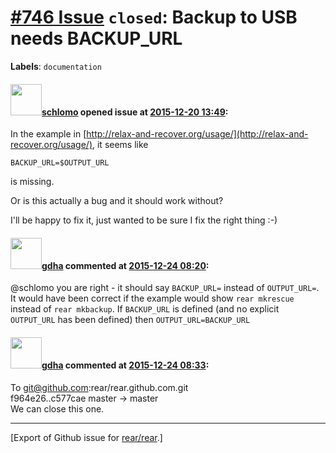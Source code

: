 [\#746 Issue](https://github.com/rear/rear/issues/746) `closed`: Backup to USB needs BACKUP\_URL
================================================================================================

**Labels**: `documentation`

#### <img src="https://avatars.githubusercontent.com/u/101384?v=4" width="50">[schlomo](https://github.com/schlomo) opened issue at [2015-12-20 13:49](https://github.com/rear/rear/issues/746):

In the example in
[http://relax-and-recover.org/usage/](http://relax-and-recover.org/usage/),
it seems like

    BACKUP_URL=$OUTPUT_URL

is missing.

Or is this actually a bug and it should work without?

I'll be happy to fix it, just wanted to be sure I fix the right thing
:-)

#### <img src="https://avatars.githubusercontent.com/u/888633?u=cdaeb31efcc0048d3619651aa18dd4b76e636b21&v=4" width="50">[gdha](https://github.com/gdha) commented at [2015-12-24 08:20](https://github.com/rear/rear/issues/746#issuecomment-167066739):

@schlomo you are right - it should say `BACKUP_URL=` instead of
`OUTPUT_URL=`. It would have been correct if the example would show
`rear mkrescue` instead of `rear mkbackup`. If `BACKUP_URL` is defined
(and no explicit `OUTPUT_URL` has been defined) then
`OUTPUT_URL=BACKUP_URL`

#### <img src="https://avatars.githubusercontent.com/u/888633?u=cdaeb31efcc0048d3619651aa18dd4b76e636b21&v=4" width="50">[gdha](https://github.com/gdha) commented at [2015-12-24 08:33](https://github.com/rear/rear/issues/746#issuecomment-167068478):

To <git@github.com>:rear/rear.github.com.git  
f964e26..c577cae master -&gt; master  
We can close this one.

------------------------------------------------------------------------

\[Export of Github issue for
[rear/rear](https://github.com/rear/rear).\]
